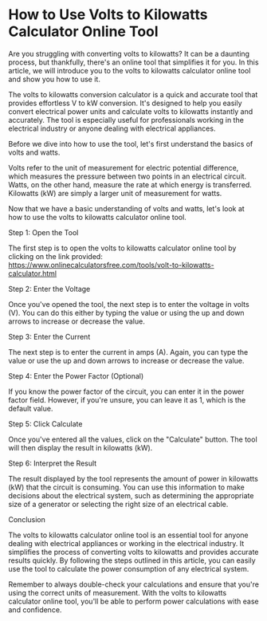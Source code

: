 How to Use Volts to Kilowatts Calculator Online Tool
====================================================

Are you struggling with converting volts to kilowatts? It can be a daunting process, but thankfully, there's an online tool that simplifies it for you. In this article, we will introduce you to the volts to kilowatts calculator online tool and show you how to use it.

The volts to kilowatts conversion calculator is a quick and accurate tool that provides effortless V to kW conversion. It's designed to help you easily convert electrical power units and calculate volts to kilowatts instantly and accurately. The tool is especially useful for professionals working in the electrical industry or anyone dealing with electrical appliances.

Before we dive into how to use the tool, let's first understand the basics of volts and watts.

Volts refer to the unit of measurement for electric potential difference, which measures the pressure between two points in an electrical circuit. Watts, on the other hand, measure the rate at which energy is transferred. Kilowatts (kW) are simply a larger unit of measurement for watts.

Now that we have a basic understanding of volts and watts, let's look at how to use the volts to kilowatts calculator online tool.

Step 1: Open the Tool

The first step is to open the volts to kilowatts calculator online tool by clicking on the link provided: <https://www.onlinecalculatorsfree.com/tools/volt-to-kilowatts-calculator.html>

Step 2: Enter the Voltage

Once you've opened the tool, the next step is to enter the voltage in volts (V). You can do this either by typing the value or using the up and down arrows to increase or decrease the value.

Step 3: Enter the Current

The next step is to enter the current in amps (A). Again, you can type the value or use the up and down arrows to increase or decrease the value.

Step 4: Enter the Power Factor (Optional)

If you know the power factor of the circuit, you can enter it in the power factor field. However, if you're unsure, you can leave it as 1, which is the default value.

Step 5: Click Calculate

Once you've entered all the values, click on the "Calculate" button. The tool will then display the result in kilowatts (kW).

Step 6: Interpret the Result

The result displayed by the tool represents the amount of power in kilowatts (kW) that the circuit is consuming. You can use this information to make decisions about the electrical system, such as determining the appropriate size of a generator or selecting the right size of an electrical cable.

Conclusion

The volts to kilowatts calculator online tool is an essential tool for anyone dealing with electrical appliances or working in the electrical industry. It simplifies the process of converting volts to kilowatts and provides accurate results quickly. By following the steps outlined in this article, you can easily use the tool to calculate the power consumption of any electrical system.

Remember to always double-check your calculations and ensure that you're using the correct units of measurement. With the volts to kilowatts calculator online tool, you'll be able to perform power calculations with ease and confidence.